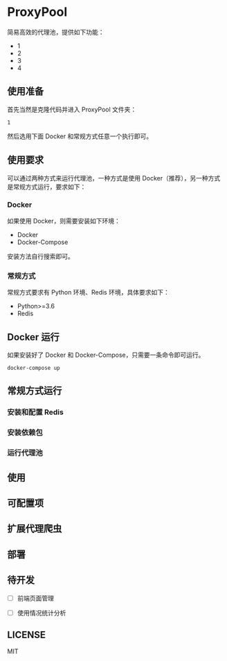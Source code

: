 # ProxyPool

简易高效的代理池，提供如下功能：
* 1
* 2
* 3
* 4


## 使用准备

首先当然是克隆代码并进入 ProxyPool 文件夹：

```
1
```

然后选用下面 Docker 和常规方式任意一个执行即可。

## 使用要求

可以通过两种方式来运行代理池，一种方式是使用 Docker（推荐），另一种方式是常规方式运行，要求如下：

### Docker

如果使用 Docker，则需要安装如下环境：

* Docker
* Docker-Compose

安装方法自行搜索即可。

### 常规方式

常规方式要求有 Python 环境、Redis 环境，具体要求如下：

* Python>=3.6
* Redis

## Docker 运行

如果安装好了 Docker 和 Docker-Compose，只需要一条命令即可运行。

```shell script
docker-compose up
```

## 常规方式运行

### 安装和配置 Redis

### 安装依赖包

### 运行代理池

## 使用

## 可配置项

## 扩展代理爬虫

## 部署

## 待开发

- [ ] 前端页面管理
- [ ] 使用情况统计分析


## LICENSE

MIT
